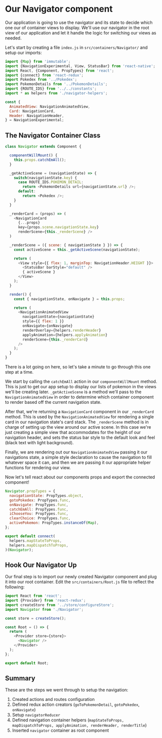 # Our Navigator component

Our application is going to use the navigator and its state to decide which one our of container views to display. We'll use our navigator in the root view of our application and let it handle the logic for switching our views as needed.

Let's start by creating a file `index.js` in `src/containers/Navigator/` and setup our imports:

```javascript
import {Map} from 'immutable';
import {NavigationExperimental, View, StatusBar} from 'react-native';
import React, {Component, PropTypes} from 'react';
import {connect} from 'react-redux';
import Pokedex from '../Pokedex';
import PokemonDetails from '../PokemonDetails';
import {ROUTE_IDS} from '../../constants';
import * as helpers from './navigator-helpers';

const {
  AnimatedView: NavigationAnimatedView,
  Card: NavigationCard,
  Header: NavigationHeader,
} = NavigationExperimental;
```

## The Navigator Container Class

```javascript
class Navigator extends Component {

  componentWillMount() {
    this.props.catchEmAll();
  }

  _getActiveScene = (navigationState) => {
    switch(navigationState.key) {
      case ROUTE_IDS.POKEMON_DETAIL:
        return <PokemonDetails url={navigationState.url} />;
      default:
        return <Pokedex />;
    }
  }

  _renderCard = (props) => (
    <NavigationCard
      {...props}
      key={props.scene.navigationState.key}
      renderScene={this._renderScene} />
  )

  _renderScene = ({ scene: { navigationState } }) => {
    const activeScene = this._getActiveScene(navigationState);

    return (
      <View style={{ flex: 1, marginTop: NavigationHeader.HEIGHT }}>
        <StatusBar barStyle="default" />
        { activeScene }
      </View>
    );
  }

  render() {
    const { navigationState, onNavigate } = this.props;

    return (
      <NavigationAnimatedView
        navigationState={navigationState}
        style={{ flex: 1 }}
        onNavigate={onNavigate}
        renderOverlay={helpers.renderHeader}
        applyAnimation={helpers.applyAnimation}
        renderScene={this._renderCard}
      />
    );
  }
}
```
There is a lot going on here, so let's take a minute to go through this one step at a time.

We start by calling the `catchEmAll` action in our `componentWillMount` method. This is just to get our app setup to display our lists of pokemon in the views we'll be creating later.
`_getActiveScene` is a method we'll pass to the `NavigationAnimatedView` in order to determine which container component to render based off the current navigation state.

After that, we're returning a `NavigationCard` component in our `_renderCard` method. This is used by the `NavigationAnimatedView` for rendering a single card in our navigation state's card stack.
The `_renderScene` method is in charge of setting up the view around our active scene. In this case we're just creating a simple view that accommodates for the height of our navigation header, and sets the status bar style to the default look and feel (black text with light background).

Finally, we are rendering out our `NavigationAnimatedView` passing it our navigations state, a simple style declaration to cause the navigation to fill whatever space it can, and then we are passing it our appropriate helper functions for rendering our view.

Now let's tell react about our components props and export the connected component!

```javascript
Navigator.propTypes = {
  navigationState: PropTypes.object,
  gotoPokedex: PropTypes.func,
  onNavigate: PropTypes.func,
  catchEmAll: PropTypes.func,
  iChooseYou: PropTypes.func,
  clearChoice: PropTypes.func,
  activePokemon: PropTypes.instanceOf(Map),
};

export default connect(
  helpers.mapStateToProps,
  helpers.mapDispatchToProps,
)(Navigator);
```

## Hook Our Navigator Up

Our final step is to import our newly created Navigator component and plug it into our root container.
Edit the `src/containers/Root.js` file to reflect the following:

```javascript
import React from 'react';
import {Provider} from 'react-redux';
import createStore from '../store/configureStore';
import Navigator from './Navigator';

const store = createStore();

const Root = () => {
  return (
    <Provider store={store}>
      <Navigator />
    </Provider>
  );
};

export default Root;
```

## Summary

These are the steps we went through to setup the navigation:

1. Created actions and routes configuration
2. Defined redux action creators (`goToPokemonDetail`, `gotoPokedex`, `onNavigate`)
3. Setup `navigatorReducer`
4. Defined navigation container helpers (`mapStateToProps, mapDispatchToProps, applyAnimation, renderHeader, renderTitle`)
5. Inserted `navigator` container as root component